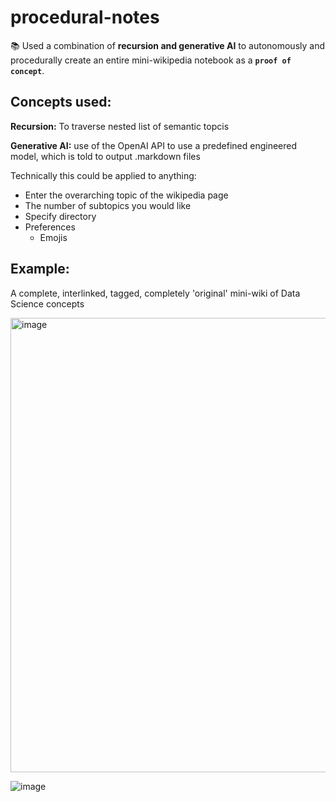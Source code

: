 # procedural-notes

📚 Used a combination of **recursion and generative AI** to autonomously and procedurally create an entire mini-wikipedia notebook as a **`proof of concept`**.

## Concepts used: 
**Recursion:** To traverse nested list of semantic topcis

**Generative AI:** use of the OpenAI API to use a predefined engineered model, which is told to output .markdown files 

Technically this could be applied to anything: 
- Enter the overarching topic of the wikipedia page
- The number of subtopics you would like
- Specify directory
- Preferences
  - Emojis
 
## Example:
A complete, interlinked, tagged, completely 'original' mini-wiki of Data Science concepts 

<img width="727" alt="image" src="https://github.com/jl33-ai/procedural-notes/assets/127172022/ee532e01-0fa4-4ccf-bb75-49eab6dcf3e7">

![image](https://github.com/jl33-ai/procedural-notes/assets/127172022/fb177b14-ddff-4fdc-a5dc-f8ed210e579d)

























